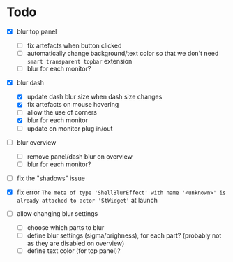 # Todo

- [x] blur top panel
  - [ ] fix artefacts when button clicked
  - [ ] automatically change background/text color so that we don't need `smart transparent topbar` extension
  - [ ] blur for each monitor?

- [x] blur dash
  - [x] update dash blur size when dash size changes
  - [x] fix artefacts on mouse hovering
  - [ ] allow the use of corners
  - [x] blur for each monitor
  - [ ] update on monitor plug in/out

- [ ] blur overview
  - [ ] remove panel/dash blur on overview
  - [ ] blur for each monitor?

- [ ] fix the "shadows" issue
- [x] fix error `The meta of type 'ShellBlurEffect' with name '<unknown>' is already attached to actor 'StWidget'` at launch

- [ ] allow changing blur settings
  - [ ] choose which parts to blur
  - [ ] define blur settings (sigma/brighness), for each part? (probably not as they are disabled on overview)
  - [ ] define text color (for top panel)?

